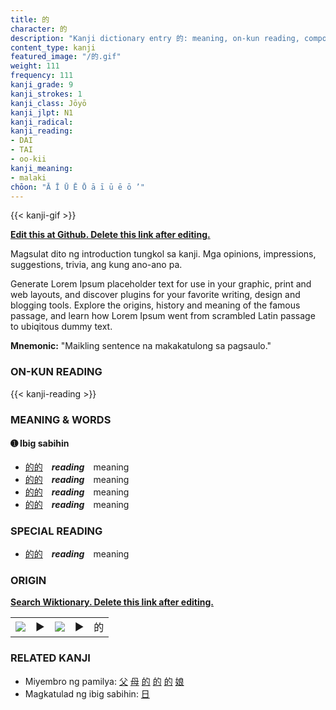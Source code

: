 ```yaml
---
title: 的
character: 的
description: "Kanji dictionary entry 的: meaning, on-kun reading, compounds, origin, related kanji"
content_type: kanji
featured_image: "/的.gif"
weight: 111
frequency: 111
kanji_grade: 9
kanji_strokes: 1
kanji_class: Jōyō
kanji_jlpt: N1
kanji_radical: 
kanji_reading: 
- DAI
- TAI
- oo-kii
kanji_meaning:
- malaki
chōon: "Ā Ī Ū Ē Ō ā ī ū ē ō ’"
---
```

[//]: # (Don't edit the line below. Kanji animated GIF code is automatically generated.)
{{< kanji-gif >}}

[//]: # (Edit below this line.)

**[Edit this at Github. Delete this link after editing.](https://github.com/tim0g/tim/tree/main/content/kanji/的/index.md)**

Magsulat dito ng introduction tungkol sa kanji. Mga opinions, impressions, suggestions, trivia, ang kung ano-ano pa.

Generate Lorem Ipsum placeholder text for use in your graphic, print and web layouts, and discover plugins for your favorite writing, design and blogging tools. Explore the origins, history and meaning of the famous passage, and learn how Lorem Ipsum went from scrambled Latin passage to ubiqitous dummy text.
 
**Mnemonic:** "Maikling sentence na makakatulong sa pagsaulo."

### ON-KUN READING

[//]: # (Don't edit the line below. ON-KUN READING code is automatically generated.)
{{< kanji-reading >}}

### MEANING & WORDS

#### ➊ **Ibig sabihin**
  - [的](../的)[的](../的)　***reading***　meaning
  - [的](../的)[的](../的)　***reading***　meaning
  - [的](../的)[的](../的)　***reading***　meaning
  - [的](../的)[的](../的)　***reading***　meaning

### SPECIAL READING
  - [的](../的)[的](../的)　***reading***　meaning

### ORIGIN

**[Search Wiktionary. Delete this link after editing.](https://wiktionary.org/wiki/的)**
<table class="kanji-table"><tr><td>
<img src="60px-的-bronze.svg.png">
</td><td>▶</td><td>
<img src="60px-的-oracle.svg.png">
</td><td>▶</td>
<td class="kanji-origin">的</td>
</tr></table>

### RELATED KANJI
- Miyembro ng pamilya: [父](../父) [母](../母) [的](../的) [的](../的) [的](../的) [娘](../娘)
- Magkatulad ng ibig sabihin: [日](../日)
